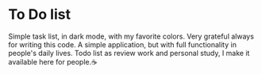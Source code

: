 # To Do list
Simple task list, in dark mode, with my favorite colors. Very grateful always for writing this code. A simple application, but with full functionality in people's daily lives.
Todo list as review work and personal study, I make it available here for people.☕
